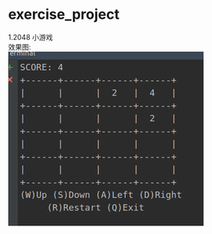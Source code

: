 # exercise_project
1.2048 小游戏  
效果图:  
![Image text](https://github.com/chencoolboy/exercise_project/blob/master/result_pic/2048.png)
        
      
